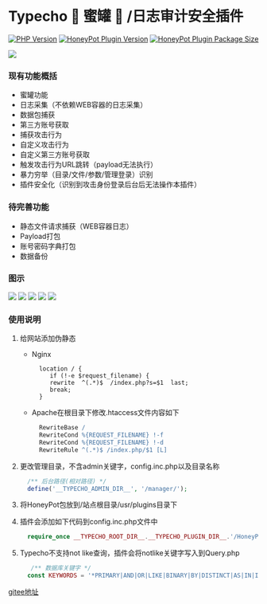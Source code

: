 # Typecho :honeybee: 蜜罐 :honey_pot: /日志审计安全插件

[![PHP Version](https://img.shields.io/badge/php-%3E%3D5.6-8892BF.svg)](http://www.php.net/)
[![HoneyPot Plugin Version](https://img.shields.io/badge/HoneyPot%20Version-v1.0-red.svg)](https://github.com/securityRoad/HoneyPot)
[![HoneyPot Plugin Package Size](https://img.shields.io/badge/Compressed%20Package%20Size-24KB-blue.svg)](https://github.com/securityRoad/HoneyPot)

[![](https://ss0.bdstatic.com/70cFvHSh_Q1YnxGkpoWK1HF6hhy/it/u=2216788854,1851210222&fm=26&gp=0.jpg)](https://github.com/securityRoad/HoneyPot)

### 现有功能概括
- 蜜罐功能
- 日志采集（不依赖WEB容器的日志采集）
- 数据包捕获
- 第三方账号获取
- 捕获攻击行为
- 自定义攻击行为
- 自定义第三方账号获取
- 触发攻击行为URL跳转（payload无法执行）
- 暴力穷举（目录/文件/参数/管理登录）识别
- 插件安全化（识别到攻击身份登录后台后无法操作本插件）

### 待完善功能
- 静态文件请求捕获（WEB容器日志）
- Payload打包
- 账号密码字典打包
- 数据备份

### 图示
![](https://gitee.com/securityRoad/images/raw/main/202102171544211.png)
![](https://gitee.com/securityRoad/images/raw/main/202102171608251.png)
![](https://gitee.com/securityRoad/images/raw/main/20210217161138.png)
![](https://gitee.com/securityRoad/images/raw/main/20210217161627.png)
![](https://gitee.com/securityRoad/images/raw/main/20210217190854.png)

### 使用说明
1. 给网站添加伪静态
    - Nginx
      ```Nginx
        location / {
           if (!-e $request_filename) {
           rewrite  ^(.*)$  /index.php?s=$1  last;
           break;
        }
      ```
    - Apache在根目录下修改.htaccess文件内容如下
  
      ```Apache
        RewriteBase /
        RewriteCond %{REQUEST_FILENAME} !-f
        RewriteCond %{REQUEST_FILENAME} !-d
        RewriteRule ^(.*)$ /index.php/$1 [L]
      ```
2. 更改管理目录，不含admin关键字，config.inc.php以及目录名称
      ```php
        /** 后台路径(相对路径) */
        define('__TYPECHO_ADMIN_DIR__', '/manager/');
      ```
3. 将HoneyPot包放到/站点根目录/usr/plugins目录下

4. 插件会添加如下代码到config.inc.php文件中
    ```php
      require_once __TYPECHO_ROOT_DIR__.__TYPECHO_PLUGIN_DIR__.'/HoneyPot/Honeypot.php';
    ```
5. Typecho不支持not like查询，插件会将notlike关键字写入到Query.php
    ```php
       /** 数据库关键字 */
      const KEYWORDS = '*PRIMARY|AND|OR|LIKE|BINARY|BY|DISTINCT|AS|IN|IS|NULL|NOTLIKE';
    ```

[gitee地址](https://gitee.com/securityRoad/HoneyPot)
